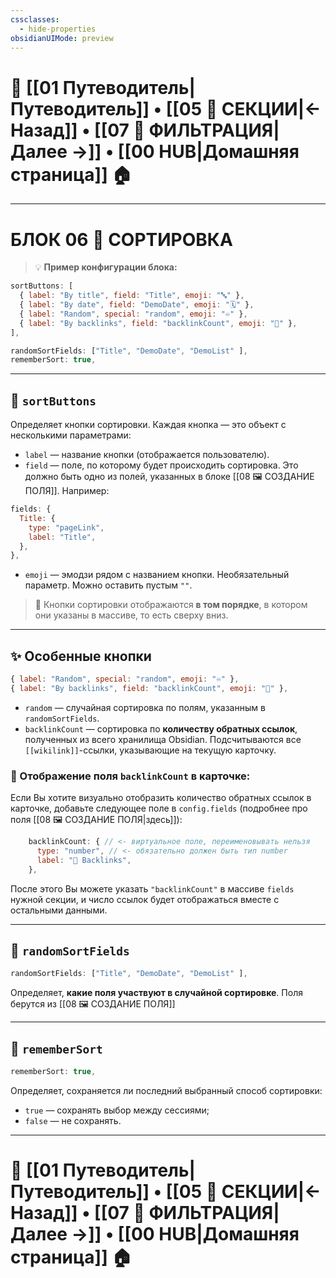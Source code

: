 ```yaml
---
cssclasses:
  - hide-properties
obsidianUIMode: preview
---
```


# 🧭 [[01 Путеводитель|Путеводитель]] • [[05 🧱 СЕКЦИИ|← Назад]] • [[07 🔐 ФИЛЬТРАЦИЯ|Далее →]] • [[00 HUB|Домашняя страница]] 🏠

---
# БЛОК 06 🧮 СОРТИРОВКА

> 💡 **Пример конфигурации блока:**

```js
sortButtons: [
  { label: "By title", field: "Title", emoji: "🔤" },
  { label: "By date", field: "DemoDate", emoji: "🗓️" },
  { label: "Random", special: "random", emoji: "♾️" },
  { label: "By backlinks", field: "backlinkCount", emoji: "🔁" },
],

randomSortFields: ["Title", "DemoDate", "DemoList" ],
rememberSort: true,
```

---

## 🔘 `sortButtons`

Определяет кнопки сортировки. Каждая кнопка — это объект с несколькими параметрами:

- `label` — название кнопки (отображается пользователю).
- `field` — поле, по которому будет происходить сортировка. Это должно быть одно из полей, указанных в блоке [[08 🖼 СОЗДАНИЕ ПОЛЯ]]. Например:

```js
fields: {
  Title: {
    type: "pageLink",
    label: "Title",
  },
},
```

- `emoji` — эмодзи рядом с названием кнопки. Необязательный параметр. Можно оставить пустым `""`.

> 📌 Кнопки сортировки отображаются **в том порядке**, в котором они указаны в массиве, то есть сверху вниз.

---

## ✨ Особенные кнопки

```js
{ label: "Random", special: "random", emoji: "♾️" },
{ label: "By backlinks", field: "backlinkCount", emoji: "🔁" },
```

- `random` — случайная сортировка по полям, указанным в `randomSortFields`.
- `backlinkCount` — сортировка по **количеству обратных ссылок**, полученных из всего хранилища Obsidian. Подсчитываются все `[[wikilink]]`-ссылки, указывающие на текущую карточку.

### 🔧 Отображение поля `backlinkCount` в карточке:

Если Вы хотите визуально отобразить количество обратных ссылок в карточке, добавьте следующее поле в `config.fields` (подробнее про поля [[08 🖼 СОЗДАНИЕ ПОЛЯ|здесь]]):

```js
    backlinkCount: { // <- виртуальное поле, переименовывать нельзя
      type: "number", // <- обязательно должен быть тип number
      label: "🔁 Backlinks",
    },
```

После этого Вы можете указать `"backlinkCount"` в массиве `fields` нужной секции, и число ссылок будет отображаться вместе с остальными данными.

---

## 🎲 `randomSortFields`

```js
randomSortFields: ["Title", "DemoDate", "DemoList" ],
```

Определяет, **какие поля участвуют в случайной сортировке**. Поля берутся из [[08 🖼 СОЗДАНИЕ ПОЛЯ]]

---

## 💾 `rememberSort`

```js
rememberSort: true,
```

Определяет, сохраняется ли последний выбранный способ сортировки:

- `true` — сохранять выбор между сессиями;
- `false` — не сохранять.

---

# 🧭 [[01 Путеводитель|Путеводитель]] • [[05 🧱 СЕКЦИИ|← Назад]] • [[07 🔐 ФИЛЬТРАЦИЯ|Далее →]] • [[00 HUB|Домашняя страница]] 🏠
